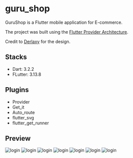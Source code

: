 # guru_shop

GuruShop is a Flutter mobile application for E-commerce.

The project was built using the [Flutter Provider Architecture]().

Credit to [Derlaxy](https://derlaxy.gumroad.com/) for the design.

## Stacks

- Dart: 3.2.2
- FLutter: 3.13.8

## Plugins

- Provider
- Get_it
- Auto_route
- flutter_svg
- flutter_get_runner

## Preview
![login](./images/login.png)
![login](./images/register.png)
![login](./images/home.png)
![login](./images/detail-product.png)
![login](./images/reviews-product.png)
![login](./images/notifications.png)
![login](./images/explore.png)